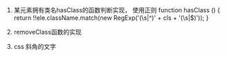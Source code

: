 1. 某元素拥有类名hasClass的函数判断实现， 使用正则
function hasClass () {
  return !!ele.className.match(new RegExp('(\\s|^)' + cls + '(\\s|$)'));
}

2. removeClass函数的实现

3. css  斜角的文字
